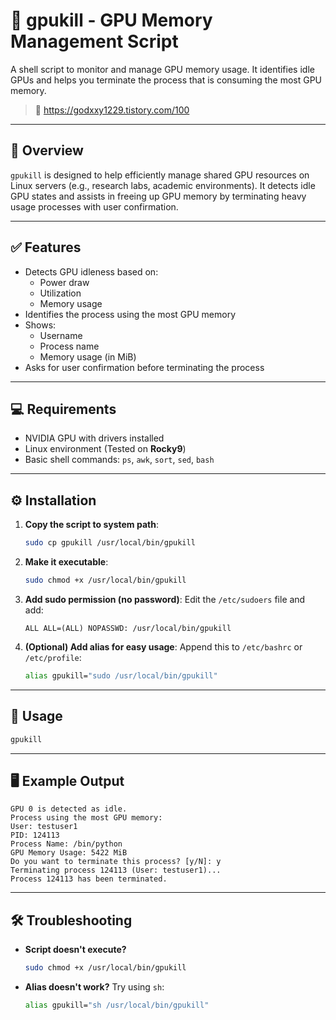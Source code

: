 # 🧹 gpukill - GPU Memory Management Script

A shell script to monitor and manage GPU memory usage. It identifies idle GPUs and helps you terminate the process that is consuming the most GPU memory.

> 🔗 https://godxxy1229.tistory.com/100

---

## 📌 Overview

`gpukill` is designed to help efficiently manage shared GPU resources on Linux servers (e.g., research labs, academic environments). It detects idle GPU states and assists in freeing up GPU memory by terminating heavy usage processes with user confirmation.

---

## ✅ Features

- Detects GPU idleness based on:
  - Power draw
  - Utilization
  - Memory usage
- Identifies the process using the most GPU memory
- Shows:
  - Username
  - Process name
  - Memory usage (in MiB)
- Asks for user confirmation before terminating the process

---

## 💻 Requirements

- NVIDIA GPU with drivers installed
- Linux environment (Tested on **Rocky9**)
- Basic shell commands: `ps`, `awk`, `sort`, `sed`, `bash`

---

## ⚙️ Installation

1. **Copy the script to system path**:
   ```bash
   sudo cp gpukill /usr/local/bin/gpukill
   ```

2. **Make it executable**:
   ```bash
   sudo chmod +x /usr/local/bin/gpukill
   ```

3. **Add sudo permission (no password)**:
   Edit the `/etc/sudoers` file and add:
   ```plaintext
   ALL ALL=(ALL) NOPASSWD: /usr/local/bin/gpukill
   ```

4. **(Optional) Add alias for easy usage**:
   Append this to `/etc/bashrc` or `/etc/profile`:
   ```bash
   alias gpukill="sudo /usr/local/bin/gpukill"
   ```

---

## 🚀 Usage

```bash
gpukill
```

---

## 🖥️ Example Output

```
GPU 0 is detected as idle.
Process using the most GPU memory:
User: testuser1
PID: 124113
Process Name: /bin/python
GPU Memory Usage: 5422 MiB
Do you want to terminate this process? [y/N]: y
Terminating process 124113 (User: testuser1)...
Process 124113 has been terminated.
```

---

## 🛠 Troubleshooting

- **Script doesn't execute?**
  ```bash
  sudo chmod +x /usr/local/bin/gpukill
  ```

- **Alias doesn't work?** Try using `sh`:
  ```bash
  alias gpukill="sh /usr/local/bin/gpukill"
  ```
